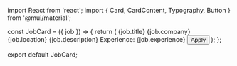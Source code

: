 import React from 'react';
import { Card, CardContent, Typography, Button } from '@mui/material';

const JobCard = ({ job }) => {
  return (
    <Card>
      <CardContent>
        <Typography variant="h5">{job.title}</Typography>
        <Typography variant="body1">{job.company}</Typography>
        <Typography variant="body2">{job.location}</Typography>
        <Typography variant="body2">{job.description}</Typography>
        <Typography variant="body2">Experience: {job.experience}</Typography>
        <Button variant="contained" color="primary">Apply</Button>
      </CardContent>
    </Card>
  );
};

export default JobCard;
